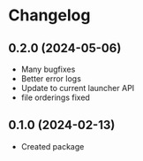 # Changelog
## 0.2.0 (2024-05-06)
* Many bugfixes
* Better error logs
* Update to current launcher API
* file orderings fixed

## 0.1.0 (2024-02-13)

* Created package
